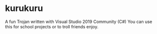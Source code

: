# kurukuru
A fun Trojan written with Visual Studio 2019 Community (C#) You can use this for school projects or to troll friends enjoy.
